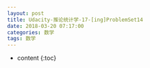```yaml
---
layout: post
title: Udacity-推论统计学-17-[ing]ProblemSet14
date: 2018-03-20 07:17:00
categories: 数学
tags: 数学
---
```

* content
{:toc}






















